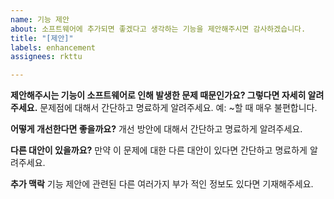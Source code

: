 ```yaml
---
name: 기능 제안
about: 소프트웨어에 추가되면 좋겠다고 생각하는 기능을 제안해주시면 감사하겠습니다.
title: "[제안]"
labels: enhancement
assignees: rkttu

---
```


**제안해주시는 기능이 소프트웨어로 인해 발생한 문제 때문인가요? 그렇다면 자세히 알려주세요.**
문제점에 대해서 간단하고 명료하게 알려주세요. 예: ~할 때 매우 불편합니다.

**어떻게 개선한다면 좋을까요?**
개선 방안에 대해서 간단하고 명료하게 알려주세요.

**다른 대안이 있을까요?**
만약 이 문제에 대한 다른 대안이 있다면 간단하고 명료하게 알려주세요.

**추가 맥락**
기능 제안에 관련된 다른 여러가지 부가 적인 정보도 있다면 기재해주세요.
